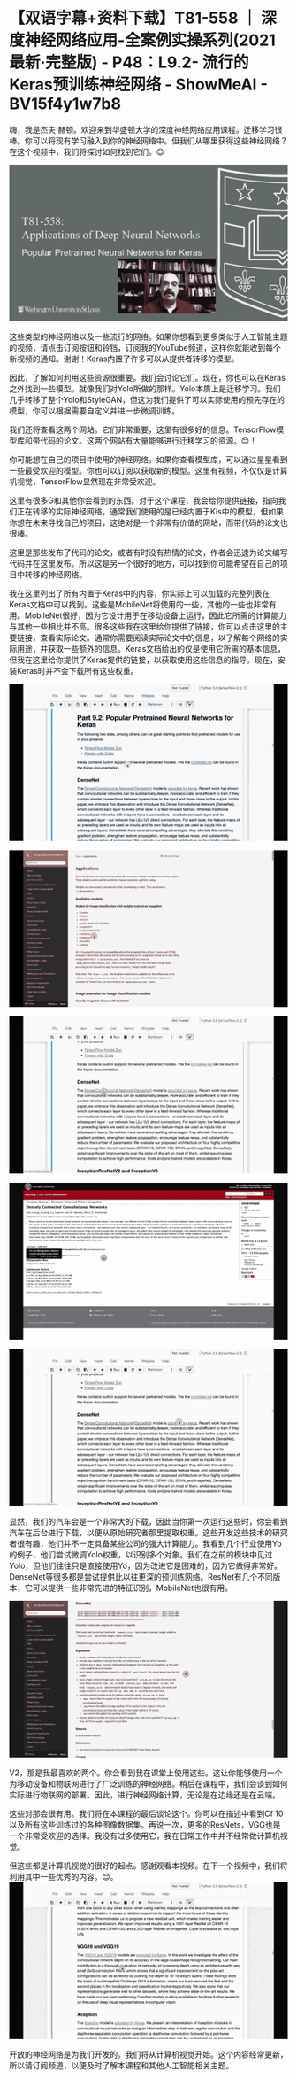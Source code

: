 # 【双语字幕+资料下载】T81-558 ｜ 深度神经网络应用-全案例实操系列(2021最新·完整版) - P48：L9.2- 流行的Keras预训练神经网络 - ShowMeAI - BV15f4y1w7b8

嗨，我是杰夫·赫顿。欢迎来到华盛顿大学的深度神经网络应用课程。迁移学习很棒。你可以将现有学习融入到你的神经网络中。但我们从哪里获得这些神经网络？在这个视频中，我们将探讨如何找到它们。😊

![](img/56e8d9866f4ec8a3da33b17a92d76bbd_1.png)

这些类型的神经网络以及一些流行的网络。如果你想看到更多类似于人工智能主题的视频，请点击订阅按钮和铃铛，订阅我的YouTube频道，这样你就能收到每个新视频的通知。谢谢！Keras内置了许多可以从提供者转移的模型。

因此，了解如何利用这些资源很重要。我们会讨论它们。现在，你也可以在Keras之外找到一些模型。就像我们对Yolo所做的那样。Yolo本质上是迁移学习。我们几乎转移了整个Yolo和StyleGAN，但这为我们提供了可以实际使用的预先存在的模型，你可以根据需要自定义并进一步微调训练。

我们还将查看这两个网站。它们非常重要，这里有很多好的信息。TensorFlow模型库和带代码的论文。这两个网站有大量能够进行迁移学习的资源。😊！[](img/56e8d9866f4ec8a3da33b17a92d76bbd_3.png)

你可能想在自己的项目中使用的神经网络。如果你查看模型库，可以通过星星看到一些最受欢迎的模型。你也可以订阅以获取新的模型。这里有视频，不仅仅是计算机视觉，TensorFlow显然现在非常受欢迎。

这里有很多G和其他你会看到的东西。对于这个课程，我会给你提供链接，指向我们正在转移的实际神经网络，通常我们使用的是已经内置于Kis中的模型，但如果你想在未来寻找自己的项目，这绝对是一个非常有价值的网站，而带代码的论文也很棒。

这里是那些发布了代码的论文，或者有时没有热情的论文，作者会迅速为论文编写代码并在这里发布。所以这是另一个很好的地方，可以找到你可能希望在自己的项目中转移的神经网络。

我在这里列出了所有内置于Keras中的内容，你实际上可以加载的完整列表在Keras文档中可以找到。这些是MobileNet将使用的一些，其他的一些也非常有用。MobileNet很好，因为它设计用于在移动设备上运行，因此它所需的计算能力与其他一些相比并不高。很多这些我在这里给你提供了链接，你可以点击这里的主要链接，查看实际论文。通常你需要阅读实际论文中的信息，以了解每个网络的实际用途，并获取一些额外的信息。Keras文档给出的仅是使用它所需的基本信息，但我在这里给你提供了Keras提供的链接，以获取使用这些信息的指导。现在，安装Keras时并不会下载所有这些权重。

![](img/56e8d9866f4ec8a3da33b17a92d76bbd_5.png)

![](img/56e8d9866f4ec8a3da33b17a92d76bbd_6.png)

![](img/56e8d9866f4ec8a3da33b17a92d76bbd_7.png)

![](img/56e8d9866f4ec8a3da33b17a92d76bbd_8.png)

![](img/56e8d9866f4ec8a3da33b17a92d76bbd_9.png)

显然，我们的汽车会是一个非常大的下载，因此当你第一次运行这些时，你会看到汽车在后台进行下载，以便从原始研究者那里提取权重。这些开发这些技术的研究者很有趣，他们并不一定具备某些公司的强大计算能力。我看到几个行业使用Yo的例子，他们尝试微调Yolo权重，以识别多个对象。我们在之前的模块中见过Yolo，但他们往往只是直接使用Yo，因为改进它是困难的，因为它做得非常好。DenseNet等很多都是尝试提供比以往更深的预训练网络。ResNet有几个不同版本，它可以提供一些非常先进的特征识别，MobileNet也很有用。

![](img/56e8d9866f4ec8a3da33b17a92d76bbd_11.png)

V2，那是我最喜欢的两个。你会看到我在课堂上使用这些。这让你能够使用一个为移动设备和物联网进行了广泛训练的神经网络。稍后在课程中，我们会谈到如何实际进行物联网的部署。因此，进行神经网络计算，无论是在边缘还是在云端。

这些对那会很有用。我们将在本课程的最后谈论这个。你可以在描述中看到Cf 10以及所有这些训练过的各种图像数据集。再说一次，更多的ResNets，VGG也是一个非常受欢迎的选择。我没有过多使用它，我在日常工作中并不经常做计算机视觉。

但这些都是计算机视觉的很好的起点。感谢观看本视频。在下一个视频中，我们将利用其中一些优秀的内容。😊。![](img/56e8d9866f4ec8a3da33b17a92d76bbd_13.png)

开放的神经网络是为我们开发的。我们将从计算机视觉开始。这个内容经常更新，所以请订阅频道，以便及时了解本课程和其他人工智能相关主题。
